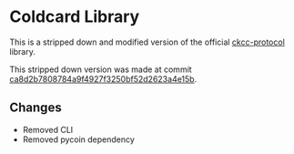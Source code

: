 # Coldcard Library

This is a stripped down and modified version of the official [ckcc-protocol](https://github.com/Coldcard/ckcc-protocol) library.

This stripped down version was made at commit [ca8d2b7808784a9f4927f3250bf52d2623a4e15b](https://github.com/Coldcard/ckcc-protocol/tree/ca8d2b7808784a9f4927f3250bf52d2623a4e15b).

## Changes

- Removed CLI
- Removed pycoin dependency
